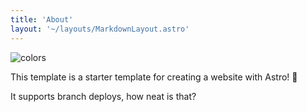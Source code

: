 ```yaml
---
title: 'About'
layout: '~/layouts/MarkdownLayout.astro'
---
```


![colors](/assets/colors-public.jpg)

This template is a starter template for creating a website with Astro! 🚀

It supports branch deploys, how neat is that?
